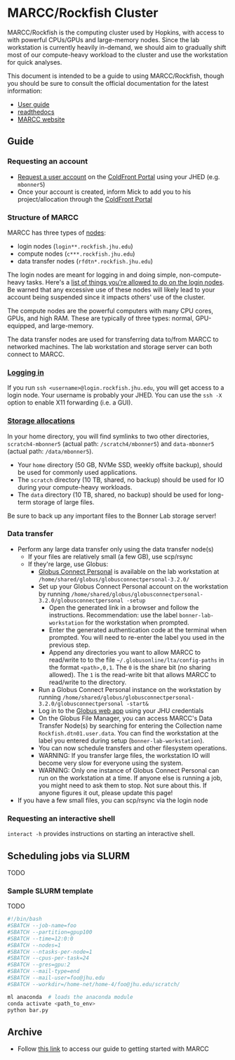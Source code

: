 # MARCC/Rockfish Cluster

MARCC/Rockfish is the computing cluster used by Hopkins, with access to with powerful CPUs/GPUs and large-memory nodes. Since the lab workstation is currently heavily in-demand, we should aim to gradually shift most of our compute-heavy workload to the cluster and use the workstation for quick analyses.

This document is intended to be a guide to using MARCC/Rockfish, though you should be sure to consult the official documentation for the latest information:

- [User guide](https://www.arch.jhu.edu/access/user-guide/)
- [readthedocs](https://marcc.readthedocs.io/index.html)
- [MARCC website](https://www.marcc.jhu.edu/)

## Guide

### Requesting an account

- [Request a user account](https://coldfront.rockfish.jhu.edu/user/register/) on the [ColdFront Portal](https://coldfront.rockfish.jhu.edu/) using your JHED (e.g. `mbonner5`)
- Once your account is created, inform Mick to add you to his project/allocation through the [ColdFront Portal](https://coldfront.rockfish.jhu.edu/)

### Structure of MARCC

MARCC has three types of [nodes](https://marcc.readthedocs.io/HPC_Terminology.html):

- login nodes (`login**.rockfish.jhu.edu`)
- compute nodes (`c***.rockfish.jhu.edu`)
- data transfer nodes (`rfdtn*.rockfish.jhu.edu`)

The login nodes are meant for logging in and doing simple, non-compute-heavy tasks. Here's a [list of things you're allowed to do on the login nodes](https://www.arch.jhu.edu/access/user-accounts/rockfish-citizen/). Be warned that any excessive use of these nodes will likely lead to your account being suspended since it impacts others' use of the cluster.

The compute nodes are the powerful computers with many CPU cores, GPUs, and high RAM. These are typically of three types: normal, GPU-equipped, and large-memory.

The data transfer nodes are used for transferring data to/from MARCC to networked machines. The lab workstation and storage server can both connect to MARCC.

### [Logging in](https://marcc.readthedocs.io/Connecting_to_Rockfish.html)

If you run `ssh <username>@login.rockfish.jhu.edu`, you will get access to a login node. Your username is probably your JHED. You can use the `ssh -X` option to enable X11 forwarding (i.e. a GUI).

### [Storage allocations](https://marcc.readthedocs.io/Allocation.html)

In your home directory, you will find symlinks to two other directories, `scratch4-mbonner5` (actual path: `/scratch4/mbonner5`) and `data-mbonner5` (actual path: `/data/mbonner5`).

- Your `home` directory (50 GB, NVMe SSD, weekly offsite backup), should be used for commonly used applications.
- The `scratch` directory (10 TB, shared, no backup) should be used for IO during your compute-heavy workloads.
- The `data` directory (10 TB, shared, no backup) should be used for long-term storage of large files.

Be sure to back up any important files to the Bonner Lab storage server!

### Data transfer

- Perform any large data transfer only using the data transfer node(s)
  - If your files are relatively small (a few GB), use scp/rsync
  - If they're large, use Globus:
    - [Globus Connect Personal](https://www.globus.org/globus-connect-personal) is available on the lab workstation at `/home/shared/globus/globusconnectpersonal-3.2.0/`
    - Set up your Globus Connect Personal account on the workstation by running `/home/shared/globus/globusconnectpersonal-3.2.0/globusconnectpersonal -setup`
      - Open the generated link in a browser and follow the instructions. Recommendation: use the label `bonner-lab-workstation` for the workstation when prompted.
      - Enter the generated authentication code at the terminal when prompted. You will need to re-enter the label you used in the previous step.
      - Append any directories you want to allow MARCC to read/write to to the file `~/.globusonline/lta/config-paths` in the format `<path>,0,1`. The `0` is the share bit (no sharing allowed). The `1` is the read-write bit that allows MARCC to read/write to the directory.
    - Run a Globus Connect Personal instance on the workstation by running `/home/shared/globus/globusconnectpersonal-3.2.0/globusconnectpersonal -start&`
    - Log in to the [Globus web app](https://app.globus.org/) using your JHU credentials
    - On the Globus File Manager, you can access MARCC's Data Transfer Node(s) by searching for entering the Collection name `Rockfish.dtn01.user.data`. You can find the workstation at the label you entered during setup (`bonner-lab-workstation`).
    - You can now schedule transfers and other filesystem operations.
    - WARNING: If you transfer large files, the workstation IO will become very slow for everyone using the system.
    - WARNING: Only one instance of Globus Connect Personal can run on the workstation at a time. If anyone else is running a job, you might need to ask them to stop. Not sure about this. If anyone figures it out, please update this page!
- If you have a few small files, you can scp/rsync via the login node

### Requesting an interactive shell

`interact -h` provides instructions on starting an interactive shell.

## Scheduling jobs via SLURM

TODO

### Sample SLURM template

TODO

```bash
#!/bin/bash
#SBATCH --job-name=foo
#SBATCH --partition=gpup100
#SBATCH --time=12:0:0
#SBATCH --nodes=1
#SBATCH --ntasks-per-node=1
#SBATCH --cpus-per-task=24
#SBATCH --gres=gpu:2
#SBATCH --mail-type=end
#SBATCH --mail-user=foo@jhu.edu
#SBATCH --workdir=/home-net/home-4/foo@jhu.edu/scratch/

ml anaconda  # loads the anaconda module
conda activate <path_to_env>
python bar.py
```

## Archive

- Follow [this link](https://www.evernote.com/shard/s573/sh/117a7ca1-4af1-e68a-026f-b6512cafee55/7949a4dcde4d0a1318b914460c8e575a) to access our guide to getting started with MARCC
